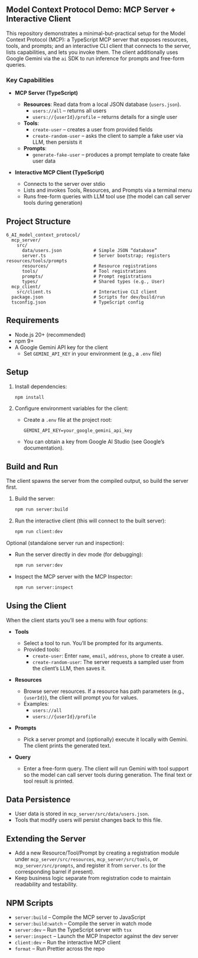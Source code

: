 ## Model Context Protocol Demo: MCP Server + Interactive Client

This repository demonstrates a minimal-but-practical setup for the Model Context Protocol (MCP): a TypeScript MCP server that exposes resources, tools, and prompts; and an interactive CLI client that connects to the server, lists capabilities, and lets you invoke them. The client additionally uses Google Gemini via the `ai` SDK to run inference for prompts and free-form queries.

### Key Capabilities

- **MCP Server (TypeScript)**
  - **Resources**: Read data from a local JSON database (`users.json`).
    - `users://all` – returns all users
    - `users://{userId}/profile` – returns details for a single user
  - **Tools**:
    - `create-user` – creates a user from provided fields
    - `create-random-user` – asks the client to sample a fake user via LLM, then persists it
  - **Prompts**:
    - `generate-fake-user` – produces a prompt template to create fake user data

- **Interactive MCP Client (TypeScript)**
  - Connects to the server over stdio
  - Lists and invokes Tools, Resources, and Prompts via a terminal menu
  - Runs free-form queries with LLM tool use (the model can call server tools during generation)

## Project Structure

```
6_AI_model_context_protocol/
  mcp_server/
    src/
      data/users.json            # Simple JSON “database”
      server.ts                  # Server bootstrap; registers resources/tools/prompts
      resources/                 # Resource registrations
      tools/                     # Tool registrations
      prompts/                   # Prompt registrations
      types/                     # Shared types (e.g., User)
  mcp_client/
    src/client.ts                # Interactive CLI client
  package.json                   # Scripts for dev/build/run
  tsconfig.json                  # TypeScript config
```

## Requirements

- Node.js 20+ (recommended)
- npm 9+
- A Google Gemini API key for the client
  - Set `GEMINI_API_KEY` in your environment (e.g., a `.env` file)

## Setup

1. Install dependencies:

   ```bash
   npm install
   ```

2. Configure environment variables for the client:
   - Create a `.env` file at the project root:
     ```env
     GEMINI_API_KEY=your_google_gemini_api_key
     ```
   - You can obtain a key from Google AI Studio (see Google’s documentation).

## Build and Run

The client spawns the server from the compiled output, so build the server first.

1. Build the server:

   ```bash
   npm run server:build
   ```

2. Run the interactive client (this will connect to the built server):
   ```bash
   npm run client:dev
   ```

Optional (standalone server run and inspection):

- Run the server directly in dev mode (for debugging):

  ```bash
  npm run server:dev
  ```

- Inspect the MCP server with the MCP Inspector:
  ```bash
  npm run server:inspect
  ```

## Using the Client

When the client starts you’ll see a menu with four options:

- **Tools**
  - Select a tool to run. You’ll be prompted for its arguments.
  - Provided tools:
    - `create-user`: Enter `name`, `email`, `address`, `phone` to create a user.
    - `create-random-user`: The server requests a sampled user from the client’s LLM, then saves it.

- **Resources**
  - Browse server resources. If a resource has path parameters (e.g., `{userId}`), the client will prompt you for values.
  - Examples:
    - `users://all`
    - `users://{userId}/profile`

- **Prompts**
  - Pick a server prompt and (optionally) execute it locally with Gemini. The client prints the generated text.

- **Query**
  - Enter a free-form query. The client will run Gemini with tool support so the model can call server tools during generation. The final text or tool result is printed.

## Data Persistence

- User data is stored in `mcp_server/src/data/users.json`.
- Tools that modify users will persist changes back to this file.

## Extending the Server

- Add a new Resource/Tool/Prompt by creating a registration module under `mcp_server/src/resources`, `mcp_server/src/tools`, or `mcp_server/src/prompts`, and register it from `server.ts` (or the corresponding barrel if present).
- Keep business logic separate from registration code to maintain readability and testability.

## NPM Scripts

- `server:build` – Compile the MCP server to JavaScript
- `server:build:watch` – Compile the server in watch mode
- `server:dev` – Run the TypeScript server with `tsx`
- `server:inspect` – Launch the MCP Inspector against the dev server
- `client:dev` – Run the interactive MCP client
- `format` – Run Prettier across the repo

